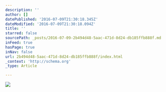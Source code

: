```yaml
---
description: ''
author: []
datePublished: '2016-07-09T21:30:18.345Z'
dateModified: '2016-07-09T21:30:18.094Z'
title: ''
starred: false
sourcePath: _posts/2016-07-09-2b494d48-5aac-471d-8d24-db185ffb888f.md
inFeed: true
hasPage: true
inNav: false
url: 2b494d48-5aac-471d-8d24-db185ffb888f/index.html
_context: 'http://schema.org'
_type: Article

---
```

![](https://the-grid-user-content.s3-us-west-2.amazonaws.com/0da86e4e-3f43-4283-b99d-096f49ec6c53.png)